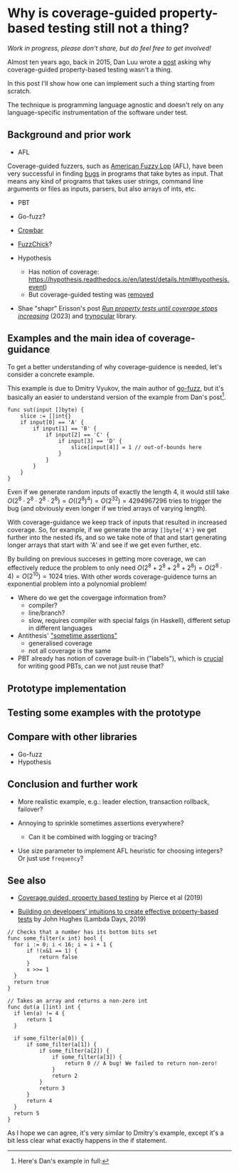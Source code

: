 # Why is coverage-guided property-based testing still not a thing?

*Work in progress, please don't share, but do feel free to get
involved!*

Almost ten years ago, back in 2015, Dan Luu wrote a
[post](https://danluu.com/testing/) asking why coverage-guided
property-based testing wasn't a thing.

In this post I'll show how one can implement such a thing starting from
scratch.

The technique is programming language agnostic and doesn't rely on any
language-specific instrumentation of the software under test.

## Background and prior work

- AFL

Coverage-guided fuzzers, such as [American Fuzzy
Lop](https://lcamtuf.coredump.cx/afl/) (AFL), have been very successful
in finding [bugs](https://lcamtuf.coredump.cx/afl/#bugs) in programs
that take bytes as input. That means any kind of programs that takes
user strings, command line arguments or files as inputs, parsers, but
also arrays of ints, etc.

- PBT

- Go-fuzz?

- [Crowbar](https://github.com/stedolan/crowbar)

- [FuzzChick](https://dl.acm.org/doi/10.1145/3360607)?

- Hypothesis

  - Has notion of coverage:
    <https://hypothesis.readthedocs.io/en/latest/details.html#hypothesis.event>)
  - But coverage-guided testing was
    [removed](https://github.com/HypothesisWorks/hypothesis/pull/1564/commits/dcbea9148be3446392bc3af8892d49f3cc74fbe3)

- Shae "shapr" Erisson's post [*Run property tests until coverage stops
  increasing*](https://shapr.github.io/posts/2023-07-30-goldilocks-property-tests.html) (2023)
  and [trynocular](https://github.com/shapr/trynocular) library.

## Examples and the main idea of coverage-guidance

To get a better understanding of why coverage-guidence is needed, let's
consider a concrete example.

This example is due to Dmitry Vyukov, the main author of
[go-fuzz](https://github.com/dvyukov/go-fuzz), but it's basically an
easier to understand version of the example from Dan's post[^1].

    func sut(input []byte) {
        slice := []int{}
        if input[0] == 'A' {
            if input[1] == 'B' {
                if input[2] == 'C' {
                    if input[3] == 'D' {
                        slice[input[4]] = 1 // out-of-bounds here
                    }
                }
            }
        }
    }

Even if we generate random inputs of exactly the length 4, it would
still take
$O(2^8 \cdot 2^8 \cdot 2^8 \cdot 2^8) = O((2^8)^4) = O(2^{32}) = 4294967296$
tries to trigger the bug (and obviously even longer if we tried arrays
of varying length).

With coverage-guidance we keep track of inputs that resulted in
increased coverage. So, for example, if we generate the array
`[]byte{'A'}` we get further into the nested ifs, and so we take note of
that and start generating longer arrays that start with 'A' and see if
we get even further, etc.

By building on previous succeses in getting more coverage, we can
effectively reduce the problem to only need
$O(2^8 + 2^8 + 2^8 + 2^8) = O(2^8 \cdot 4) =
O(2^{10}) = 1024$ tries. With other words coverage-guidence turns an
exponential problem into a polynomial problem!

- Where do we get the covergage information from?
  - compiler?
  - line/branch?
  - slow, requires compiler with special falgs (in Haskell), different
    setup in different languages
- Antithesis' ["sometime
  assertions"](https://antithesis.com/docs/best_practices/sometimes_assertions.html)
  - generalised coverage
  - not all coverage is the same
- PBT already has notion of coverage built-in ("labels"), which is
  [crucial](https://www.youtube.com/watch?v=NcJOiQlzlXQ) for writing
  good PBTs, can we not just reuse that?

## Prototype implementation

## Testing some examples with the prototype

## Compare with other libraries

- Go-fuzz
- Hypothesis

## Conclusion and further work

- More realistic example, e.g.: leader election, transaction rollback,
  failover?

- Annoying to sprinkle sometimes assertions everywhere?

  - Can it be combined with logging or tracing?

- Use size parameter to implement AFL heuristic for choosing integers?
  Or just use `frequency`?

## See also

- [Coverage guided, property based
  testing](https://dl.acm.org/doi/10.1145/3360607) by Pierce et al
  (2019)

- [Building on developers' intuitions to create effective property-based
  tests](https://www.youtube.com/watch?v=NcJOiQlzlXQ) by John Hughes
  (Lambda Days, 2019)

<!-- -->

    // Checks that a number has its bottom bits set
    func some_filter(x int) bool {
      for i := 0; i < 16; i = i + 1 {
          if !(x&1 == 1) {
              return false
          }
          x >>= 1
      }
      return true
    }

    // Takes an array and returns a non-zero int
    func dut(a []int) int {
      if len(a) != 4 {
          return 1
      }

      if some_filter(a[0]) {
          if some_filter(a[1]) {
              if some_filter(a[2]) {
                  if some_filter(a[3]) {
                      return 0 // A bug! We failed to return non-zero!
                  }
                  return 2
              }
              return 3
          }
          return 4
      }
      return 5
    }

As I hope we can agree, it's very similar to Dmitry's example, except
it's a bit less clear what exactly happens in the if statement.

[^1]: Here's Dan's example in full:
